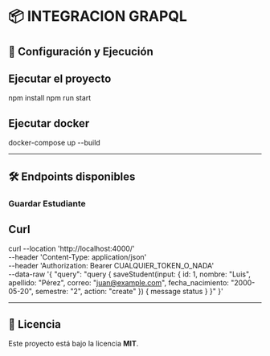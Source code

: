 # 📦 INTEGRACION GRAPQL


## 🔧 Configuración y Ejecución

## Ejecutar el proyecto
npm install
npm run start

## Ejecutar docker
docker-compose up --build

---

## 🛠 Endpoints disponibles

### Guardar Estudiante

## Curl
curl --location 'http://localhost:4000/' \
--header 'Content-Type: application/json' \
--header 'Authorization: Bearer CUALQUIER_TOKEN_O_NADA' \
--data-raw '{
    "query": "query { saveStudent(input: { id: 1, nombre: \"Luis\", apellido: \"Pérez\", correo: \"juan@example.com\", fecha_nacimiento: \"2000-05-20\", semestre: \"2\", action: \"create\" }) { message status } }"
  }'

---


## 📜 Licencia

Este proyecto está bajo la licencia **MIT**.

